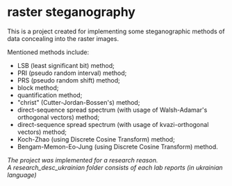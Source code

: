 ﻿# raster steganography

This is a project created for implementing some steganographic methods of data concealing into the raster images. 

Mentioned methods include:
- LSB (least significant bit) method;
- PRI (pseudo random interval) method;
- PRS (pseudo random shift) method;
- block method;
- quantification method;
- "christ" (Cutter-Jordan-Bossen's) method;
- direct-sequence spread spectrum (with usage of Walsh-Adamar's orthogonal vectors) method;
- direct-sequence spread spectrum (with usage of kvazi-orthogonal vectors) method;
- Koch-Zhao (using Discrete Cosine Transform) method;
- Bengam-Memon-Eo-Jung (using Discrete Cosine Transform) method.

*The project was implemented for a research reason.*  
*A research_desc_ukrainian folder consists of each lab reports (in ukrainian language)*
